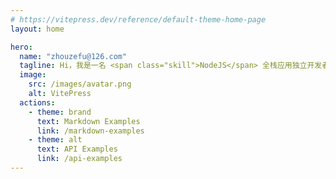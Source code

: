 ```yaml
---
# https://vitepress.dev/reference/default-theme-home-page
layout: home

hero:
  name: "zhouzefu@126.com" 
  tagline: Hi，我是一名 <span class="skill">NodeJS</span> 全栈应用独立开发者🧑‍💻！🎉🎉🎉
  image:
    src: /images/avatar.png
    alt: VitePress
  actions:
    - theme: brand
      text: Markdown Examples
      link: /markdown-examples
    - theme: alt
      text: API Examples
      link: /api-examples 
--- 
```

 